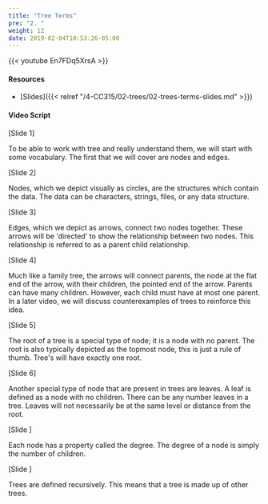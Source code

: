 ```yaml
---
title: "Tree Terms"
pre: "2. "
weight: 12
date: 2019-02-04T10:53:26-05:00
---
```


{{< youtube En7FDq5XrsA >}}

#### Resources
* [Slides]({{< relref "/4-CC315/02-trees/02-trees-terms-slides.md" >}})

#### Video Script

[Slide 1]

To be able to work with tree and really understand them, we will start with some vocabulary. The first that we will cover are nodes and edges. 

[Slide 2]

Nodes, which we depict visually as circles, are the structures which contain the data. The data can be characters, strings, files, or any data structure. 

[Slide 3]

Edges, which we depict as arrows, connect two nodes together. These arrows will be 'directed' to show the relationship between two nodes. This relationship is referred to as a parent child relationship.

[Slide 4]

Much like a family tree, the arrows will connect parents, the node at the flat end of the arrow, with their children, the pointed end of the arrow. Parents can have many children. However, each child must have at most one parent. In a later video, we will discuss counterexamples of trees to reinforce this idea.  


[Slide 5]

The root of a tree is a special type of node; it is a node with no parent. The root is also typically depicted as the topmost node, this is just a rule of thumb. Tree's will have exactly one root. 

[Slide 6]

Another special type of node that are present in trees are leaves. A leaf is defined as a node with no children. There can be any number leaves in a tree. Leaves will not necessarily be at the same level or distance from the root. 

[Slide ]

Each node has a property called the degree. The degree of a node is simply the number of children.

[Slide ]

Trees are defined recursively. This means that a tree is made up of other trees. 